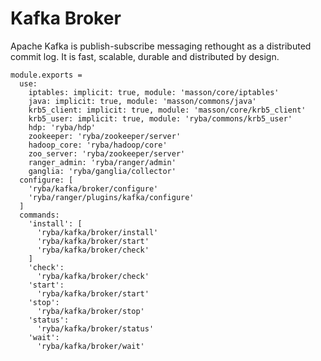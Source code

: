 
# Kafka Broker

Apache Kafka is publish-subscribe messaging rethought as a distributed commit
log. It is fast, scalable, durable and distributed by design.

    module.exports = 
      use:
        iptables: implicit: true, module: 'masson/core/iptables'
        java: implicit: true, module: 'masson/commons/java'
        krb5_client: implicit: true, module: 'masson/core/krb5_client'
        krb5_user: implicit: true, module: 'ryba/commons/krb5_user'
        hdp: 'ryba/hdp'
        zookeeper: 'ryba/zookeeper/server'
        hadoop_core: 'ryba/hadoop/core'
        zoo_server: 'ryba/zookeeper/server'
        ranger_admin: 'ryba/ranger/admin'
        ganglia: 'ryba/ganglia/collector'
      configure: [
        'ryba/kafka/broker/configure'
        'ryba/ranger/plugins/kafka/configure'
      ]
      commands: 
        'install': [
          'ryba/kafka/broker/install'
          'ryba/kafka/broker/start'
          'ryba/kafka/broker/check'
        ]
        'check':
          'ryba/kafka/broker/check'
        'start':
          'ryba/kafka/broker/start'
        'stop':
          'ryba/kafka/broker/stop'
        'status':
          'ryba/kafka/broker/status'
        'wait':
          'ryba/kafka/broker/wait'
